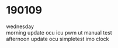 # 190109

wednesday  
morning update ocu icu pwm ut manual test  
afternoon update ocu simpletest imo clock  
